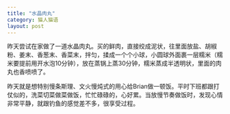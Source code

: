 ```yaml
---
title: "水晶肉丸"
category: 猫人猫语
layout: post
---
```

昨天尝试在家做了一道水晶肉丸。买的鲜肉，直接绞成泥状，往里面放盐、胡椒粉、姜末、香葱末、香菜末，拌匀，揉成一个个小球，小圆球外面裹一层糯米（糯米要提前用开水泡10分钟），放在蒸锅上蒸30分钟，糯米蒸成半透明状，里面的肉丸也香喷喷了。

昨天就是想特别慢条斯理、文火慢炖式的用心给Brian做一顿饭。平时下班都跟打仗似的，洗菜切菜做菜做饭，忙忙碌碌的，心好累。当放慢节奏做饭时，发现心情非常平静，就跟钓鱼的感觉差不多，很享受过程。



